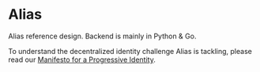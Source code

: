 # Alias

Alias reference design. Backend is mainly in Python & Go.

To understand the decentralized identity challenge Alias is tackling, please read our [Manifesto for a Progressive Identity](https://github.com/progressive-identity/ref/wiki/Manifesto-for-a-Progressive-Identity).
